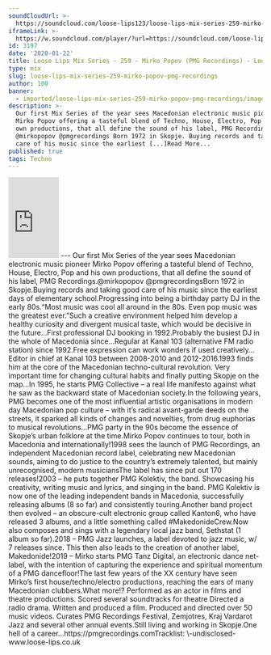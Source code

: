 ```yaml
---
soundCloudUrl: >-
  https://soundcloud.com/loose-lips123/loose-lips-mix-series-259-mirko-popov-pmg-recordings
iframeLink: >-
  https://w.soundcloud.com/player/?url=https://soundcloud.com/loose-lips123/loose-lips-mix-series-259-mirko-popov-pmg-recordings&color=00aabb&auto_play=false&hide_related=false&show_comments=true&show_user=true&show_reposts=false
id: 3197
date: '2020-01-22'
title: Loose Lips Mix Series - 259 - Mirko Popov (PMG Recordings) - Loose Lips
type: mix
slug: loose-lips-mix-series-259-mirko-popov-pmg-recordings
author: 100
banner:
  - imported/loose-lips-mix-series-259-mirko-popov-pmg-recordings/image3197.jpeg
description: >-
  Our first Mix Series of the year sees Macedonian electronic music pioneer
  Mirko Popov offering a tasteful blend of Techno, House, Electro, Pop and his
  own productions, that all define the sound of his label, PMG Recordings.
  @mirkopopov @pmgrecordings Born 1972 in Skopje. Buying records and taking good
  care of his music since the earliest [...]Read More...
published: true
tags: Techno
---
```

<iframe id="sc-widget" title="title" width="100" height="160" scrolling="no" frameborder="yes" allow="autoplay" src="https://w.soundcloud.com/player/?url=https://soundcloud.com/loose-lips123/loose-lips-mix-series-259-mirko-popov-pmg-recordings&amp;color=00aabb&amp;auto_play=false&amp;hide_related=false&amp;show_comments=true&amp;show_user=true&amp;show_reposts=false"></iframe>
---
Our first Mix Series of the year sees Macedonian electronic music pioneer Mirko Popov offering a tasteful blend of Techno, House, Electro, Pop and his own productions, that all define the sound of his label, PMG Recordings.@mirkopopov  
@pmgrecordingsBorn 1972 in Skopje.Buying records and taking good care of his music since the earliest days of elementary school.Progressing into being a birthday party DJ in the early 80s.“Most music was cool all around in the 80s. Even pop music was the greatest ever.”Such a creative environment helped him develop a healthy curiosity and divergent musical taste, which would be decisive in the future…First professional DJ booking in 1992.Probably the busiest DJ in the whole of Macedonia since…Regular at Kanal 103 (alternative FM radio station) since 1992.Free expression can work wonders if used creatively…Editor in chief at Kanal 103 between 2008-2010 and 2012-2016.1993 finds him at the core of the Macedonian techno-cultural revolution. Very important time for changing cultural habits and finally putting Skopje on the map…In 1995, he starts PMG Collective – a real life manifesto against what he saw as the backward state of Macedonian society.In the following years, PMG becomes one of the most influential artistic organisations in modern day Macedonian pop culture – with it’s radical avant-garde deeds on the streets, it sparked all kinds of changes and novelties, from drug euphorias to musical revolutions…PMG party in the 90s become the essence of Skopje’s urban folklore at the time.Mirko Popov continues to tour, both in Macedonia and internationally!1998 sees the launch of PMG Recordings, an independent Macedonian record label, celebrating new Macedonian sounds, aiming to do justice to the country’s extremely talented, but mainly unrecognised, modern musiciansThe label has since put out 170 releases!2003 – he puts together PMG Kolektiv, the band. Showcasing his creativity, writing music and lyrics, and singing in the band. PMG Kolektiv is now one of the leading independent bands in Macedonia, successfully releasing albums (8 so far) and consistently touring.Another band project then evolved – an obscure-cult electronic group called Kanton6, who have released 3 albums, and a little something called #MakedonideCrew.Now also composes and sings with a legendary local jazz band, Sethstat (1 album so far).2018 – PMG Jazz launches, a label devoted to jazz music, w/ 7 releases since. This then also leads to the creation of another label, Makedonide!2019 – Mirko starts PMG Tanz Digital, an electronic dance net-label, with the intention of capturing the experience and spiritual momentum of a PMG dancefloor!The last few years of the XX century have seen Mirko’s first house/techno/electro productions, reaching the ears of many Macedonian clubbers.What more!?  
Performed as an actor in films and theatre productions.  
Scored several soundtracks for theatre  
Directed a radio drama.  
Written and produced a film.  
Produced and directed over 50 music videos.  
Curates PMG Recordings Festival, Zemjotres, Kraj Vardarot Jazz and several other annual events.Still living and working in Skopje.One hell of a career…https://pmgrecordings.comTracklist:  
\-undisclosed-www.loose-lips.co.uk